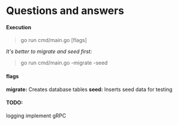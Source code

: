 # Questions and answers

#### Execution

> go run cmd/main.go [flags]

*It's better to migrate and seed first:*

> go run cmd/main.go -migrate -seed

#### flags

**migrate:** Creates database tables
**seed:** Inserts seed data for testing

#### TODO:
logging
implement gRPC
